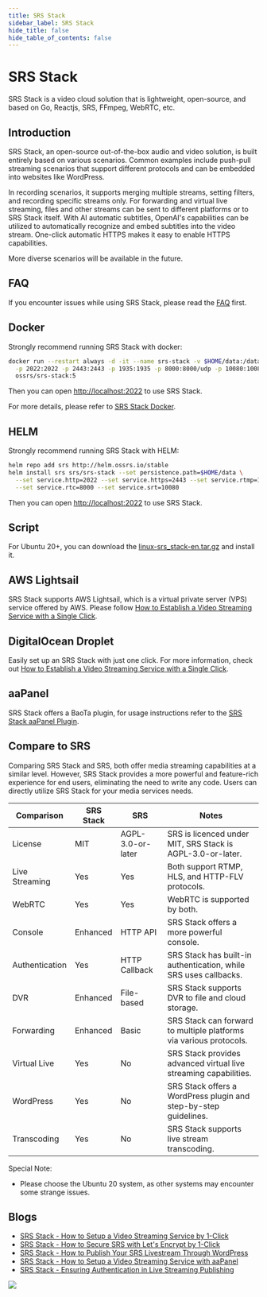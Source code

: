 ```yaml
---
title: SRS Stack
sidebar_label: SRS Stack
hide_title: false
hide_table_of_contents: false
---
```


# SRS Stack

SRS Stack is a video cloud solution that is lightweight, open-source, and based on Go,
Reactjs, SRS, FFmpeg, WebRTC, etc.

## Introduction

SRS Stack, an open-source out-of-the-box audio and video solution, is built entirely based on various scenarios. 
Common examples include push-pull streaming scenarios that support different protocols and can be embedded into 
websites like WordPress. 

In recording scenarios, it supports merging multiple streams, setting filters, and recording specific streams only. 
For forwarding and virtual live streaming, files and other streams can be sent to different platforms or to SRS Stack 
itself. With AI automatic subtitles, OpenAI's capabilities can be utilized to automatically recognize and embed 
subtitles into the video stream. One-click automatic HTTPS makes it easy to enable HTTPS capabilities. 

More diverse scenarios will be available in the future.

## FAQ

If you encounter issues while using SRS Stack, please read the [FAQ](/faq-srs-stack) first.

## Docker

Strongly recommend running SRS Stack with docker:

```bash
docker run --restart always -d -it --name srs-stack -v $HOME/data:/data \
  -p 2022:2022 -p 2443:2443 -p 1935:1935 -p 8000:8000/udp -p 10080:10080/udp \
  ossrs/srs-stack:5
```

Then you can open [http://localhost:2022](http://localhost:2022) to use SRS Stack.

For more details, please refer to [SRS Stack Docker](https://github.com/ossrs/srs-stack#usage).

## HELM

Strongly recommend running SRS Stack with HELM:

```bash
helm repo add srs http://helm.ossrs.io/stable
helm install srs srs/srs-stack --set persistence.path=$HOME/data \
  --set service.http=2022 --set service.https=2443 --set service.rtmp=1935 \
  --set service.rtc=8000 --set service.srt=10080
```

Then you can open [http://localhost:2022](http://localhost:2022) to use SRS Stack.

## Script

For Ubuntu 20+, you can download the [linux-srs_stack-en.tar.gz](https://github.com/ossrs/srs-stack/releases/latest/download/linux-srs_stack-en.tar.gz)
and install it.

## AWS Lightsail

SRS Stack supports AWS Lightsail, which is a virtual private server (VPS) service offered by AWS. Please 
follow [How to Establish a Video Streaming Service with a Single Click](/blog/SRS-Stack-Tutorial).

## DigitalOcean Droplet

Easily set up an SRS Stack with just one click. For more information, check out
[How to Establish a Video Streaming Service with a Single Click](/blog/SRS-Stack-Tutorial).

## aaPanel

SRS Stack offers a BaoTa plugin, for usage instructions refer to the [SRS Stack aaPanel Plugin](/blog/BT-aaPanel).

## Compare to SRS

Comparing SRS Stack and SRS, both offer media streaming capabilities at a similar level.
However, SRS Stack provides a more powerful and feature-rich experience for end users,
eliminating the need to write any code. Users can directly utilize SRS Stack for your
media services needs.

| Comparison     | SRS Stack | SRS               | Notes                                                              |
|----------------|-----------|-------------------|--------------------------------------------------------------------|
| License        | MIT       | AGPL-3.0-or-later | SRS is licenced under MIT, SRS Stack is AGPL-3.0-or-later.         |
| Live Streaming | Yes       | Yes               | Both support RTMP, HLS, and HTTP-FLV protocols.                    |
| WebRTC         | Yes       | Yes               | WebRTC is supported by both.                                       |
| Console        | Enhanced  | HTTP API          | SRS Stack offers a more powerful console.                          |
| Authentication | Yes       | HTTP Callback     | SRS Stack has built-in authentication, while SRS uses callbacks.   |
| DVR            | Enhanced  | File-based        | SRS Stack supports DVR to file and cloud storage.                  |
| Forwarding     | Enhanced  | Basic             | SRS Stack can forward to multiple platforms via various protocols. |
| Virtual Live   | Yes       | No                | SRS Stack provides advanced virtual live streaming capabilities.   |
| WordPress      | Yes       | No                | SRS Stack offers a WordPress plugin and step-by-step guidelines.   |
| Transcoding    | Yes       | No                | SRS Stack supports live stream transcoding.                        |

Special Note:

* Please choose the Ubuntu 20 system, as other systems may encounter some strange issues.

## Blogs

* [SRS Stack - How to Setup a Video Streaming Service by 1-Click](/blog/SRS-Stack-Tutorial)
* [SRS Stack - How to Secure SRS with Let's Encrypt by 1-Click](/blog/SRS-Stack-HTTPS)
* [SRS Stack - How to Publish Your SRS Livestream Through WordPress](/blog/WordPress-Plugin)
* [SRS Stack - How to Setup a Video Streaming Service with aaPanel](/blog/BT-aaPanel)
* [SRS Stack - Ensuring Authentication in Live Streaming Publishing](/blog/Ensuring-Authentication-in-Live-Streaming-Publishing)

![](https://ossrs.io/gif/v1/sls.gif?site=ossrs.io&path=/lts/doc/en/v6/getting-started-stack)


